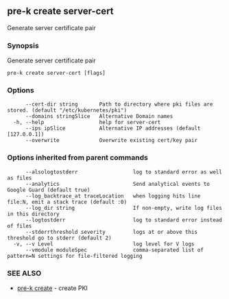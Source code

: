 ## pre-k create server-cert

Generate server certificate pair

### Synopsis

Generate server certificate pair

```
pre-k create server-cert [flags]
```

### Options

```
      --cert-dir string       Path to directory where pki files are stored. (default "/etc/kubernetes/pki")
      --domains stringSlice   Alternative Domain names
  -h, --help                  help for server-cert
      --ips ipSlice           Alternative IP addresses (default [127.0.0.1])
      --overwrite             Overwrite existing cert/key pair
```

### Options inherited from parent commands

```
      --alsologtostderr                  log to standard error as well as files
      --analytics                        Send analytical events to Google Guard (default true)
      --log_backtrace_at traceLocation   when logging hits line file:N, emit a stack trace (default :0)
      --log_dir string                   If non-empty, write log files in this directory
      --logtostderr                      log to standard error instead of files
      --stderrthreshold severity         logs at or above this threshold go to stderr (default 2)
  -v, --v Level                          log level for V logs
      --vmodule moduleSpec               comma-separated list of pattern=N settings for file-filtered logging
```

### SEE ALSO

* [pre-k create](pre-k_create.md)	 - create PKI

